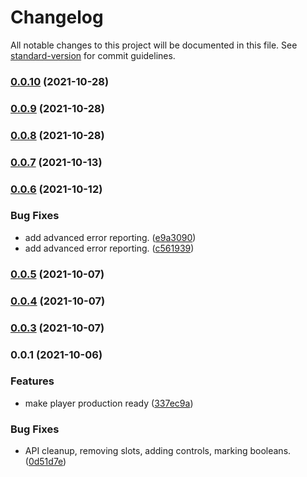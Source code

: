# Changelog

All notable changes to this project will be documented in this file. See [standard-version](https://github.com/conventional-changelog/standard-version) for commit guidelines.

### [0.0.10](https://github.com/letthemusicpay/components/compare/v0.0.9...v0.0.10) (2021-10-28)

### [0.0.9](https://github.com/letthemusicpay/components/compare/v0.0.8...v0.0.9) (2021-10-28)

### [0.0.8](https://github.com/letthemusicpay/components/compare/v0.0.7...v0.0.8) (2021-10-28)

### [0.0.7](https://github.com/letthemusicpay/components/compare/v0.0.6...v0.0.7) (2021-10-13)

### [0.0.6](https://github.com/letthemusicpay/components/compare/v0.0.5...v0.0.6) (2021-10-12)


### Bug Fixes

* add advanced error reporting. ([e9a3090](https://github.com/letthemusicpay/components/commit/e9a3090732e005f19c76334a394c9d18b5fadc36))
* add advanced error reporting. ([c561939](https://github.com/letthemusicpay/components/commit/c5619393ddabcac9e97a38fdb6c3e12c579105c0))

### [0.0.5](https://github.com/letthemusicpay/components/compare/v0.0.4...v0.0.5) (2021-10-07)

### [0.0.4](https://github.com/letthemusicpay/components/compare/v0.0.3...v0.0.4) (2021-10-07)

### [0.0.3](https://github.com/letthemusicpay/components/compare/v0.0.1...v0.0.3) (2021-10-07)

### 0.0.1 (2021-10-06)


### Features

* make player production ready ([337ec9a](https://github.com/letthemusicpay/components/commit/337ec9aae993ec022b223bb60ecb03be1bf39357))


### Bug Fixes

* API cleanup, removing slots, adding controls, marking booleans. ([0d51d7e](https://github.com/letthemusicpay/components/commit/0d51d7e23eff157b42af7bac93c32a14dfc312a4))
